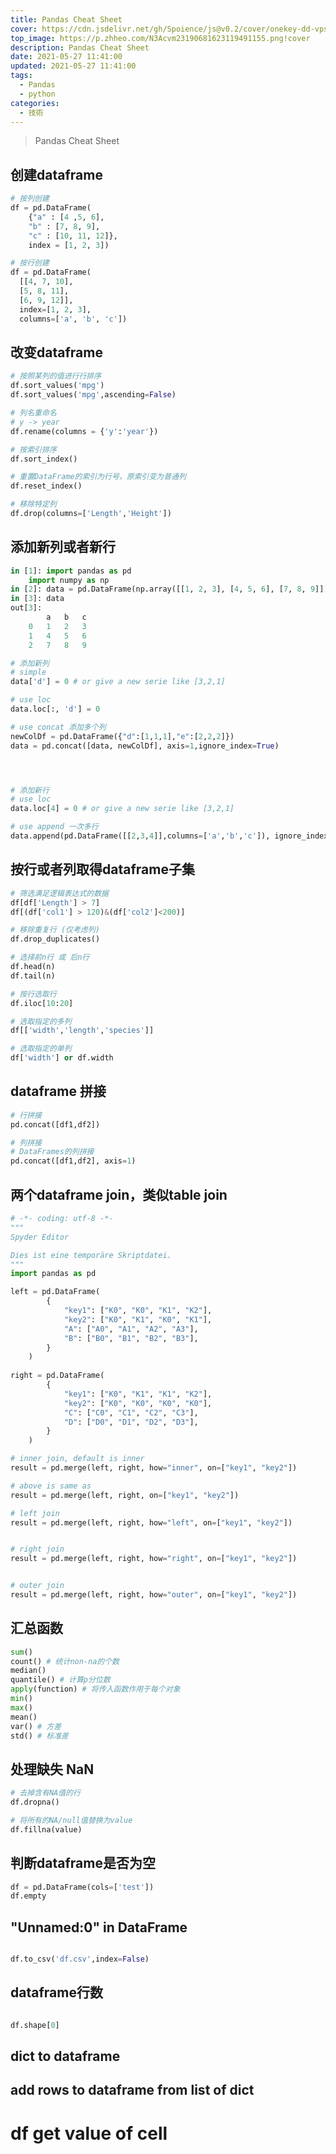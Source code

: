 ```yaml
---
title: Pandas Cheat Sheet
cover: https://cdn.jsdelivr.net/gh/Spoience/js@v0.2/cover/onekey-dd-vps.webp
top_image: https://p.zhheo.com/N3Acvm23190681623119491155.png!cover
description: Pandas Cheat Sheet
date: 2021-05-27 11:41:00
updated: 2021-05-27 11:41:00
tags:
  - Pandas
  - python
categories:
  - 技術
---
```

> Pandas Cheat Sheet

## 创建dataframe

```python
# 按列创建
df = pd.DataFrame(
    {"a" : [4 ,5, 6],
    "b" : [7, 8, 9],
    "c" : [10, 11, 12]},
    index = [1, 2, 3])

# 按行创建
df = pd.DataFrame(
  [[4, 7, 10],
  [5, 8, 11],
  [6, 9, 12]],
  index=[1, 2, 3],
  columns=['a', 'b', 'c'])
```

## 改变dataframe

```python
# 按照某列的值进行行排序
df.sort_values('mpg')
df.sort_values('mpg',ascending=False) 

# 列名重命名
# y -> year
df.rename(columns = {'y':'year'})

# 按索引排序
df.sort_index()

# 重置DataFrame的索引为行号，原索引变为普通列
df.reset_index()

# 移除特定列
df.drop(columns=['Length','Height'])
```

## 添加新列或者新行

```python
in [1]: import pandas as pd
	import numpy as np
in [2]: data = pd.DataFrame(np.array([[1, 2, 3], [4, 5, 6], [7, 8, 9]]), columns=['a', 'b', 'c'])
in [3]: data
out[3]:
	 	a 	b 	c
	0 	1 	2 	3
	1 	4 	5 	6
	2 	7 	8 	9

# 添加新列
# simple
data['d'] = 0 # or give a new serie like [3,2,1]

# use loc 
data.loc[:, 'd'] = 0 

# use concat 添加多个列
newColDf = pd.DataFrame({"d":[1,1,1],"e":[2,2,2]})
data = pd.concat([data, newColDf], axis=1,ignore_index=True)




# 添加新行
# use loc 
data.loc[4] = 0 # or give a new serie like [3,2,1]

# use append 一次多行
data.append(pd.DataFrame([[2,3,4]],columns=['a','b','c']), ignore_index = True)
```

## 按行或者列取得dataframe子集

```python
# 筛选满足逻辑表达式的数据
df[df['Length'] > 7]
df[(df['col1'] > 120)&(df['col2']<200)]

# 移除重复行 (仅考虑列)
df.drop_duplicates()

# 选择前n行 或 后n行
df.head(n)
df.tail(n)

# 按行选取行
df.iloc[10:20]

# 选取指定的多列
df[['width','length','species']]

# 选取指定的单列
df['width'] or df.width
```

## dataframe 拼接

```python
# 行拼接
pd.concat([df1,df2])

# 列拼接
# DataFrames的列拼接
pd.concat([df1,df2], axis=1)
```

## 两个dataframe join，类似table join

```python
# -*- coding: utf-8 -*-
"""
Spyder Editor

Dies ist eine temporäre Skriptdatei.
"""
import pandas as pd

left = pd.DataFrame(
        {
            "key1": ["K0", "K0", "K1", "K2"],
            "key2": ["K0", "K1", "K0", "K1"],
            "A": ["A0", "A1", "A2", "A3"],
            "B": ["B0", "B1", "B2", "B3"],
        }
    )
    
right = pd.DataFrame(
        {
            "key1": ["K0", "K1", "K1", "K2"],
            "key2": ["K0", "K0", "K0", "K0"],
            "C": ["C0", "C1", "C2", "C3"],
            "D": ["D0", "D1", "D2", "D3"],
        }
    )

# inner join, default is inner
result = pd.merge(left, right, how="inner", on=["key1", "key2"])

# above is same as 
result = pd.merge(left, right, on=["key1", "key2"])

# left join 
result = pd.merge(left, right, how="left", on=["key1", "key2"])


# right join
result = pd.merge(left, right, how="right", on=["key1", "key2"])


# outer join
result = pd.merge(left, right, how="outer", on=["key1", "key2"])
```

## 汇总函数

```python
sum()
count() # 统计non-na的个数
median() 
quantile() # 计算p分位数
apply(function) # 将传入函数作用于每个对象
min()
max()
mean()
var() # 方差
std() # 标准差
```

## 处理缺失 NaN

```python
# 去掉含有NA值的行
df.dropna()

# 将所有的NA/null值替换为value
df.fillna(value)
```

## 判断dataframe是否为空
```python
df = pd.DataFrame(cols=['test']) 
df.empty
```

## "Unnamed:0" in DataFrame
```python

df.to_csv('df.csv',index=False)
```
## dataframe行数
```python

df.shape[0]
```

## dict to dataframe
## add rows to dataframe from list of dict
# df get value of cell